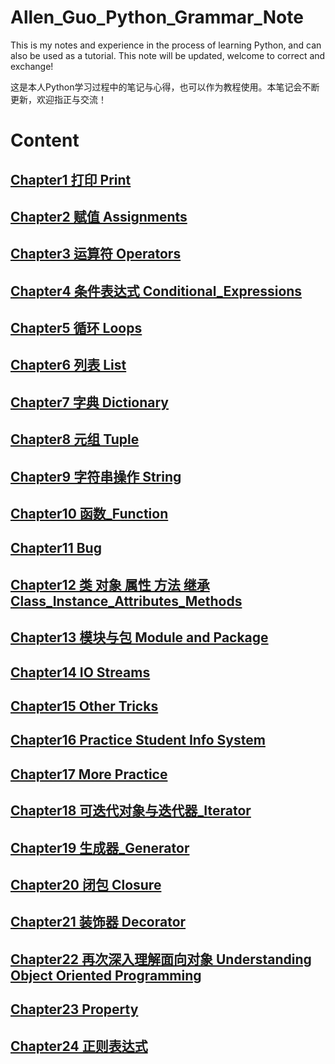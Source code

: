 # Allen_Guo_Python_Grammar_Note

This is my notes and experience in the process of learning Python, and can also be used as a tutorial. This note will be updated, welcome to correct and exchange!

这是本人Python学习过程中的笔记与心得，也可以作为教程使用。本笔记会不断更新，欢迎指正与交流！

# Content
## [Chapter1 打印 Print](/Chapter1_打印_Print)
## [Chapter2 赋值 Assignments](/Chapter2_赋值_Assignments)
## [Chapter3 运算符 Operators](/Chapter3_运算符_Operators)
## [Chapter4 条件表达式 Conditional_Expressions](/Chapter4_条件表达式_Conditional_Expressions)
## [Chapter5 循环 Loops](/Chapter5_循环_Loops)
## [Chapter6 列表 List](/Chapter6_列表_List)
## [Chapter7 字典 Dictionary](/Chapter7_字典_Dictionary)
## [Chapter8 元组 Tuple](/Chapter8_元组_Tuple)
## [Chapter9 字符串操作 String](/Chapter9_字符串操作_String)
## [Chapter10 函数_Function](/Chapter10_函数_Function)
## [Chapter11 Bug](/Chapter11_Bug)
## [Chapter12 类 对象 属性 方法 继承 Class_Instance_Attributes_Methods](/Chapter12_类_对象_属性_方法_继承_Class_Instance_Attributes_Methods)
## [Chapter13 模块与包 Module and Package](/Chapter13_模块与包_Module_and_Package)
## [Chapter14 IO Streams](/Chapter14_IO_Streams)
## [Chapter15 Other Tricks](/Chapter15_Other_Tricks)
## [Chapter16 Practice Student Info System](/Chapter16_Practice_Student_Info_System)
## [Chapter17 More Practice](/Chapter17_More_Practice)
## [Chapter18 可迭代对象与迭代器_Iterator](/Chapter18_可迭代对象与迭代器_Iterator)
## [Chapter19 生成器_Generator](/Chapter19_生成器_Generator)
## [Chapter20 闭包 Closure](/Chapter20_闭包_Closure)
## [Chapter21 装饰器 Decorator](/Chapter21_装饰器_Decorator)
## [Chapter22 再次深入理解面向对象 Understanding Object Oriented Programming](/Chapter22_再次深入理解面向对象_Understanding_Object_Oriented_Programming)
## [Chapter23 Property](/Chapter23_Property)
## [Chapter24 正则表达式](/Chapter24_正则表达式)
